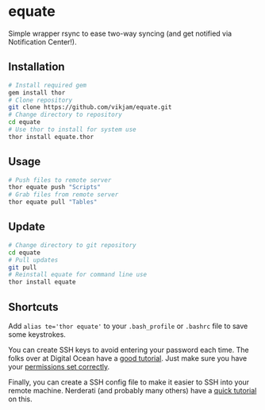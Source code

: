 # equate
Simple wrapper rsync to ease two-way syncing (and get notified via Notification Center!).

## Installation

```Bash
# Install required gem
gem install thor
# Clone repository
git clone https://github.com/vikjam/equate.git
# Change directory to repository
cd equate
# Use thor to install for system use
thor install equate.thor
```

## Usage
```Bash
# Push files to remote server
thor equate push "Scripts"
# Grab files from remote server
thor equate pull "Tables"
```

## Update
```Bash
# Change directory to git repository
cd equate
# Pull updates
git pull
# Reinstall equate for command line use
thor install equate
```

## Shortcuts
Add ``alias te='thor equate'`` to your ``.bash_profile`` or ``.bashrc`` file to save some keystrokes.

You can create SSH keys to avoid entering your password each time. The folks over at Digital Ocean have a [good tutorial](https://www.digitalocean.com/community/tutorials/how-to-set-up-ssh-keys--2). Just make sure you have your [permissions set correctly](http://unix.stackexchange.com/questions/36540/why-am-i-still-getting-a-password-prompt-with-ssh-with-public-key-authentication).

Finally, you can create a SSH config file to make it easier to SSH into your remote machine. Nerderati (and probably many others) have a [quick tutorial](http://nerderati.com/2011/03/17/simplify-your-life-with-an-ssh-config-file/) on this.

